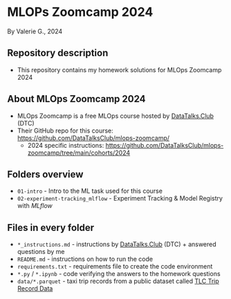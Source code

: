 # MLOPs Zoomcamp 2024
By Valerie G., 2024

## Repository description
- This repository contains my homework solutions for MLOps Zoomcamp 2024

## About MLOps Zoomcamp 2024
- MLOps Zoomcamp is a free MLOps course hosted by [DataTalks.Club](https://datatalks.club/) (DTC)
- Their GitHub repo for this course: https://github.com/DataTalksClub/mlops-zoomcamp/
    - 2024 specific instructions: https://github.com/DataTalksClub/mlops-zoomcamp/tree/main/cohorts/2024

## Folders overview
- `01-intro` - Intro to the ML task used for this course
- `02-experiment-tracking_mlflow` - Experiment Tracking & Model Registry with *MLflow*

## Files in every folder
- `*_instructions.md` - instructions by [DataTalks.Club](https://datatalks.club/) (DTC) + answered questions by me
- `README.md` - instructions on how to run the code
- `requirements.txt` - requirements file to create the code environment
- `*.py` / `*.ipynb` - code verifying the answers to the homework questions
- `data/*.parquet` - taxi trip records from a public dataset called [TLC Trip Record Data](https://www.nyc.gov/site/tlc/about/tlc-trip-record-data.page)